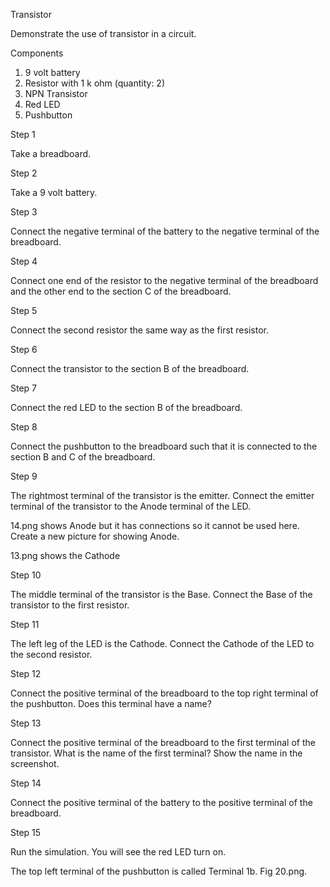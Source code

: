 Transistor

Demonstrate the use of transistor in a circuit.

Components

1. 9 volt battery
2. Resistor with 1 k ohm (quantity: 2)
3. NPN Transistor
4. Red LED
5. Pushbutton

Step 1

Take a breadboard.

Step 2

Take a 9 volt battery.

Step 3

Connect the negative terminal of the battery to the negative terminal of the breadboard.

Step 4

Connect one end of the resistor to the negative terminal of the breadboard and the other end to the section C of the breadboard.

Step 5

Connect the second resistor the same way as the first resistor.

Step 6

Connect the transistor to the section B of the breadboard.

Step 7

Connect the red LED to the section B of the breadboard.

Step 8

Connect the pushbutton to the breadboard such that it is connected to the section B and C of the breadboard.

Step 9

The rightmost terminal of the transistor is the emitter. Connect the emitter terminal of the transistor to the Anode terminal of the LED.

14.png shows Anode but it has connections so it cannot be used here. Create a new picture for showing Anode.

13.png shows the Cathode

Step 10

The middle terminal of the transistor is the Base. Connect the Base of the transistor to the first resistor.

Step 11

The left leg of the LED is the Cathode. Connect the Cathode of the LED to the second resistor.

Step 12

Connect the positive terminal of the breadboard to the top right terminal of the pushbutton. Does this terminal have a name?

Step 13

Connect the positive terminal of the breadboard to the first terminal of the transistor. What is the name of the first terminal? Show the name in the screenshot.

Step 14

Connect the positive terminal of the battery to the positive terminal of the breadboard.

Step 15

Run the simulation. You will see the red LED turn on.


The top left terminal of the pushbutton is called Terminal 1b. Fig 20.png.

